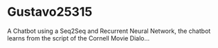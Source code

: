 # Gustavo25315
A Chatbot using a Seq2Seq and Recurrent Neural Network, the chatbot learns from the script of the Cornell Movie Dialo…
